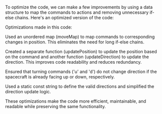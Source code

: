 To optimize the code, we can make a few improvements by using a data structure to map the commands to actions and removing unnecessary if-else chains. Here's an optimized version of the code:



Optimizations made in this code:

Used an unordered map (moveMap) to map commands to corresponding changes in position. This eliminates the need for long if-else chains.

Created a separate function (updatePosition) to update the position based on the command and another function (updateDirection) to update the direction. This improves code readability and reduces redundancy.

Ensured that turning commands ('u' and 'd') do not change direction if the spacecraft is already facing up or down, respectively.

Used a static const string to define the valid directions and simplified the direction update logic.

These optimizations make the code more efficient, maintainable, and readable while preserving the same functionality.
